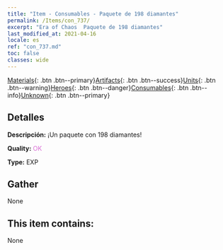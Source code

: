 ```yaml
---
title: "Item - Consumables - Paquete de 198 diamantes"
permalink: /Items/con_737/
excerpt: "Era of Chaos  Paquete de 198 diamantes"
last_modified_at: 2021-04-16
locale: es
ref: "con_737.md"
toc: false
classes: wide
---
```

 [Materials](/es/Items/){: .btn .btn--primary}[Artifacts](/es/Items/Artifacts/){: .btn .btn--success}[Units](/es/Items/Units/){: .btn .btn--warning}[Heroes](/es/Items/Heroes/){: .btn .btn--danger}[Consumables](/es/Items/Consumables/){: .btn .btn--info}[Unknown](/es/Items/Unknown/){: .btn .btn--primary}

## Detalles
 **Descripción:** ¡Un paquete con 198 diamantes!

 **Quality:** <span style="color: #DA70D6">OK</span>

 **Type:** EXP

## Gather

  None

## This item contains:

  None

